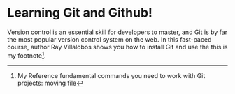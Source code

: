 # Learning Git and Github!


Version control is an essential skill for developers to master, and Git is by far the most popular version control system on the web. In this fast-paced course, author Ray Villalobos shows you how to install Git and use the 
this is my footnote[^1].
[^1]:My Reference
fundamental commands you need to work with Git projects: moving file
